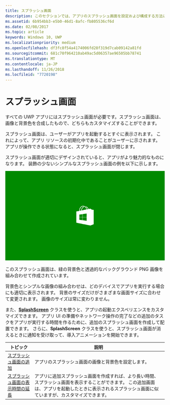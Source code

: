 ```yaml
---
title: スプラッシュ画面
description: このセクションでは、アプリのスプラッシュ画面を設定および構成する方法について説明します。
ms.assetid: 6b954bb3-e5b0-46d1-8afc-fb805536cf6d
ms.date: 02/08/2017
ms.topic: article
keywords: Windows 10, UWP
ms.localizationpriority: medium
ms.openlocfilehash: df3fc8f54a4174006fd28f319d7cab09142a81fd
ms.sourcegitcommit: 681c70f964210ab49ac5d06357ae96505bb78741
ms.translationtype: MT
ms.contentlocale: ja-JP
ms.lasthandoff: 11/26/2018
ms.locfileid: "7720198"
---
```

# <a name="splash-screens"></a>スプラッシュ画面

すべての UWP アプリにはスプラッシュ画面が必要です。スプラッシュ画面は、画像と背景色を合成したもので、どちらもカスタマイズすることができます。

スプラッシュ画面は、ユーザーがアプリを起動するとすぐに表示されます。 これによって、アプリ リソースの初期化中であることがユーザーに示されます。 アプリが操作できる状態になると、スプラッシュ画面が閉じます。

スプラッシュ画面が適切にデザインされていると、アプリがより魅力的なものになります。 装飾の少ないシンプルなスプラッシュ画面の例を以下に示します。

![スプラッシュ画面のサンプルから取り込んだ 75% 縮小のスプラッシュ画面のスクリーン キャプチャ](images/regularsplashscreen.png)

このスプラッシュ画面は、緑の背景色と透過的なバックグラウンド PNG 画像を組み合わせて作成されています。

背景色とシンプルな画像の組み合わせは、どのデバイスでアプリを実行する場合にも適切に表示されます。 背景のサイズだけがさまざまな画面サイズに合わせて変更されます。 画像のサイズは常に変わりません。

また、[**SplashScreen**](https://msdn.microsoft.com/library/windows/apps/br224763) クラスを使うと、アプリの起動エクスペリエンスをカスタマイズできます。 アプリ UI の準備やネットワーク操作の完了などの追加のタスクをアプリが実行する時間を作るために、追加のスプラッシュ画面を作成して配置できます。 さらに、**SplashScreen** クラスを使うと、スプラッシュ画面が消えるときに通知を受け取って、導入アニメーションを開始できます。

| トピック | 説明 |
|-------|-------------|
| [スプラッシュ画面の追加](add-a-splash-screen.md) | アプリのスプラッシュ画面の画像と背景色を設定します。 |
| [スプラッシュ画面の表示時間の延長](create-a-customized-splash-screen.md) | アプリに追加スプラッシュ画面を作成すれば、より長い時間、スプラッシュ画面を表示することができます。 この追加画面は、アプリを起動したときに表示されるスプラッシュ画面に似ていますが、カスタマイズできます。 |